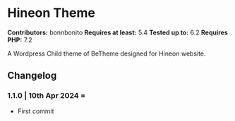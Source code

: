 # Hineon Theme

**Contributors:** bonnbonito
**Requires at least:** 5.4
**Tested up to:** 6.2
**Requires PHP:** 7.2

A Wordpress Child theme of BeTheme designed for Hineon website.

## Changelog

### 1.1.0 | 10th Apr 2024 =

- First commit
